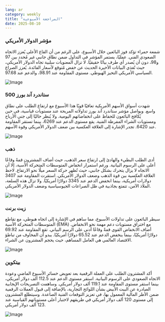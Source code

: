 ```yaml
---
lang: ar
category: weekly
title: "المراجعة الأسبوعية"
date: 2025-08-10
---
```


### مؤشر الدولار الأمريكي

شمعة حمراء تؤكد فوز البائعين خلال الأسبوع، على الرغم من أن القاع الأعلى يُعزز الاتجاه الصعودي الفني. عمليًا، يستمر المؤشر في التداول ضمن نطاق جانبي غير مُحدد بين 97 و98، دون أن يُصدر أي طرف بيانًا حقيقيًا. لا تزال المعنويات سلبية تجاه الدولار الأمريكي، حيث تُغذي البيانات الأخيرة الحديث عن خفض مُتوقع لأسعار الفائدة. يُعزز الصراع السياسي الأمريكي التحيز الهبوطي. مستوى المقاومة عند 98.91، والدعم عند 97.68.

![Image](https://markleighedu.github.io/img/Aug-2025/10-Aug-2025/usdindex.jpg)

### ستاندرد آند بورز 500

شهدت أسواق الأسهم الأمريكية تعافيًا قويًا هذا الأسبوع مع ارتفاع الطلب على نطاق واسع. ويواصل مؤشر ستاندرد آند بورز تداولاته المريحة عند مستويات قياسية، في حين يُكافح البائعون للحفاظ على انخفاضاتهم اليومية. ولا يُنظر حاليًا إلى جني الأرباح ومستويات الشراء المفرطة الفنية. يقع مستوى الدعم عند 6269، بينما تستقر المقاومة عند 6420. تجدر الإشارة إلى العلاقة العكسية بين ضعف الدولار الأمريكي وقوة الأسهم.

![Image](https://markleighedu.github.io/img/Aug-2025/10-Aug-2025/sp500.jpg)

### ذهب

أدى الطلب البطيء والهادئ إلى ارتفاع سعر الذهب، حيث أضاف المشترون قمةً وقاعًا أعلى على الرسوم البيانية. ورغم استمرار انخفاض المتوسطات المتحركة الأسية، إلا أن الاتجاه لا يزال يتحرك بشكل جانبي، حيث تُظهر حركة السعر ميلًا نحو الارتفاع. لاحظ العلاقة العكسية بين قوة الذهب وضعف الدولار الأمريكي. استقرت المقاومة عند 3407 دولارات أمريكية، بينما انخفض الدعم عند 3345 دولارًا أمريكيًا. ولا تزال هذه السلعة، الملاذ الآمن، تتمتع بجاذبية في ظل الصراعات الجيوسياسية وضعف الدولار الأمريكي.

![Image](https://markleighedu.github.io/img/Aug-2025/10-Aug-2025/gold.jpg)

### زيت برنت

سيطر البائعون على تداولات الأسبوع، مما ساهم في الإشارة إلى اتجاه هبوطي، مع تقاطع المتوسطات المتحركة الأسية (EMA) مع اختراق مستويات دعم مهمة نحو الانخفاض. أضاف الانخفاض القوي قمةً وقاعًا أدنى على الرسم البياني. تقع المقاومة عند 69.92 دولارًا أمريكيًا، بينما ينخفض الدعم عند 65.52 دولارًا أمريكيًا. يبدو أن المخاوف من تباطؤ الاقتصاد العالمي هي العامل المساهم، حيث يحجم المشترون عن الشراء.

![Image](https://markleighedu.github.io/img/Aug-2025/10-Aug-2025/brentoil.jpg)

### بيتكوين

أكد المشترون الطلب على العملة الرقمية بعد تعويض خسائر الأسبوع الماضي وعودة الاتجاه الصعودي على الرسوم البيانية. استقر مستوى الدعم عند 112.5 ألف دولار أمريكي، بينما استقر مستوى المقاومة عند 119.1 ألف دولار أمريكي. وساهمت التصريحات الإيجابية الصادرة عن البيت الأبيض بشأن اللوائح التجارية، بالإضافة إلى قبول العملات الرقمية ضمن الأطر المالية المعمول بها، في تعزيز التوقعات الفنية الصاعدة. وسيتطلع المشترون إلى مستوى 120 ألف دولار أمريكي في طريقهم لاختبار أعلى مستوياتهم القياسية عند 123 ألف دولار أمريكي.

![Image](https://markleighedu.github.io/img/Aug-2025/10-Aug-2025/bitcoin.jpg)

